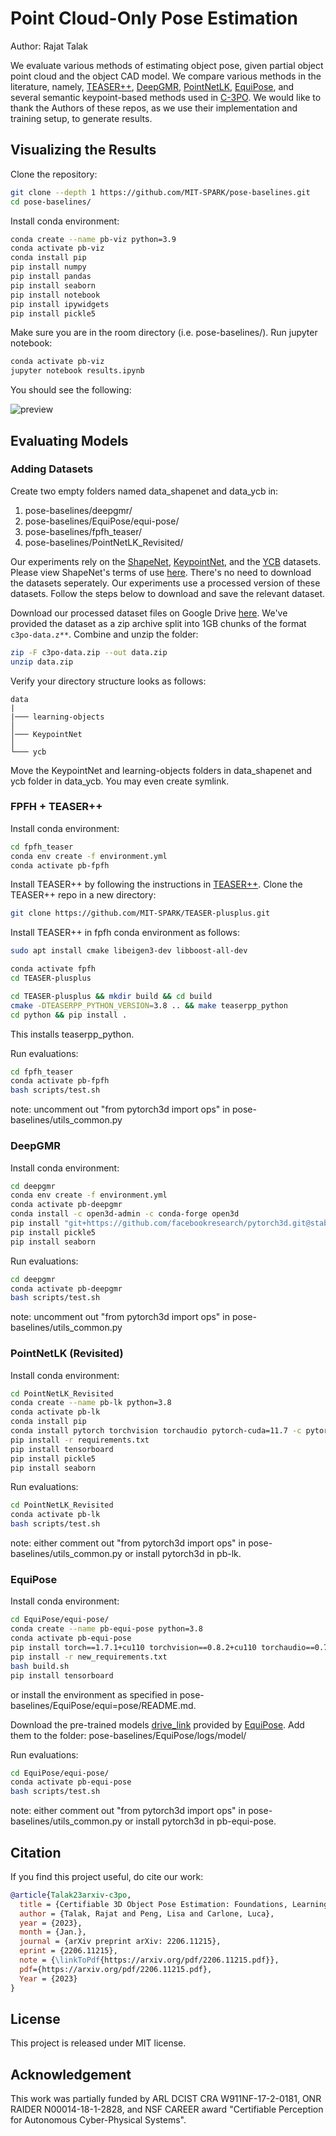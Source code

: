 # Point Cloud-Only Pose Estimation
Author: Rajat Talak

We evaluate various methods of estimating object pose, given partial object point cloud and 
the object CAD model. We compare various methods in the literature, namely,
[TEASER++](https://github.com/MIT-SPARK/TEASER-plusplus),
[DeepGMR](https://github.com/wentaoyuan/deepgmr),
[PointNetLK](https://github.com/Lilac-Lee/PointNetLK_Revisited),
[EquiPose](https://github.com/dragonlong/equi-pose),
and several
semantic keypoint-based methods used in [C-3PO](https://github.com/MIT-SPARK/C-3PO). 
We would like to thank the Authors of these repos, as we use their implementation and training setup, to generate results.


## Visualizing the Results 

Clone the repository:
```bash
git clone --depth 1 https://github.com/MIT-SPARK/pose-baselines.git
cd pose-baselines/
```

Install conda environment:
```bash
conda create --name pb-viz python=3.9
conda activate pb-viz
conda install pip 
pip install numpy
pip install pandas
pip install seaborn
pip install notebook
pip install ipywidgets
pip install pickle5
```

Make sure you are in the room directory (i.e. pose-baselines/). Run jupyter notebook:
```bash
conda activate pb-viz
jupyter notebook results.ipynb
```
You should see the following:

![preview](docs/pd-results.gif) 



## Evaluating Models

### Adding Datasets

Create two empty folders named data_shapenet and data_ycb in:
1. pose-baselines/deepgmr/
2. pose-baselines/EquiPose/equi-pose/
3. pose-baselines/fpfh_teaser/
4. pose-baselines/PointNetLK_Revisited/

Our experiments rely on  the [ShapeNet](https://shapenet.org/), [KeypointNet](https://github.com/qq456cvb/KeypointNet), 
and the [YCB](https://www.ycbbenchmarks.com/object-models/) datasets. 
Please view ShapeNet's terms of use [here](https://shapenet.org/terms). 
There's no need to download the datasets seperately. 
Our experiments use a processed version of these datasets. 
Follow the steps below to download and save the relevant dataset. 

Download our processed dataset files on Google Drive [here](https://drive.google.com/drive/folders/1EYa8B0dID1vk9bze93pzil8rVj2-fYb5?usp=sharing). 
We've provided the dataset as a zip archive split into 1GB chunks of the format ```c3po-data.z**```.
Combine and unzip the folder:

```bash
zip -F c3po-data.zip --out data.zip
unzip data.zip
```

Verify your directory structure looks as follows:
```
data
|
|─── learning-objects
│  
│─── KeypointNet
│   
└─── ycb
```
Move the KeypointNet and learning-objects folders in data_shapenet and ycb folder in data_ycb. You may even create symlink.


### FPFH + TEASER++

Install conda environment:
```bash
cd fpfh_teaser
conda env create -f environment.yml
conda activate pb-fpfh
```

Install TEASER++ by following the instructions in [TEASER++](https://github.com/MIT-SPARK/TEASER-plusplus). 
Clone the TEASER++ repo in a new directory:
```bash
git clone https://github.com/MIT-SPARK/TEASER-plusplus.git 
```

Install TEASER++ in fpfh conda environment as follows:
```bash
sudo apt install cmake libeigen3-dev libboost-all-dev

conda activate fpfh 
cd TEASER-plusplus

cd TEASER-plusplus && mkdir build && cd build
cmake -DTEASERPP_PYTHON_VERSION=3.8 .. && make teaserpp_python
cd python && pip install .
```
This installs teaserpp_python.

Run evaluations:
```bash
cd fpfh_teaser
conda activate pb-fpfh
bash scripts/test.sh
```
note: uncomment out "from pytorch3d import ops" in pose-baselines/utils_common.py

### DeepGMR

Install conda environment:
```bash
cd deepgmr
conda env create -f environment.yml 
conda activate pb-deepgmr
conda install -c open3d-admin -c conda-forge open3d
pip install "git+https://github.com/facebookresearch/pytorch3d.git@stable"
pip install pickle5 
pip install seaborn
````

Run evaluations:
```bash
cd deepgmr
conda activate pb-deepgmr
bash scripts/test.sh
```
note: uncomment out "from pytorch3d import ops" in pose-baselines/utils_common.py

### PointNetLK (Revisited)

Install conda environment:
```bash
cd PointNetLK_Revisited
conda create --name pb-lk python=3.8
conda activate pb-lk
conda install pip
conda install pytorch torchvision torchaudio pytorch-cuda=11.7 -c pytorch -c nvidia
pip install -r requirements.txt
pip install tensorboard 
pip install pickle5 
pip install seaborn
```

Run evaluations:
```bash
cd PointNetLK_Revisited
conda activate pb-lk
bash scripts/test.sh
```
note: either comment out "from pytorch3d import ops" in pose-baselines/utils_common.py or install pytorch3d in pb-lk.

### EquiPose

Install conda environment:
```bash
cd EquiPose/equi-pose/
conda create --name pb-equi-pose python=3.8
conda activate pb-equi-pose
pip install torch==1.7.1+cu110 torchvision==0.8.2+cu110 torchaudio==0.7.2 -f https://download.pytorch.org/whl/torch_stable.html
pip install -r new_requirements.txt
bash build.sh
pip install tensorboard
```
or install the environment as specified in pose-baselines/EquiPose/equi=pose/README.md. 

Download the pre-trained models [drive_link](https://drive.google.com/drive/folders/1i8EvIugHF8kmk-sgpzAhiQM2a4p1R7cu) 
provided by [EquiPose](https://github.com/dragonlong/equi-pose). Add them to the folder: pose-baselines/EquiPose/logs/model/

Run evaluations:
```bash
cd EquiPose/equi-pose/
conda activate pb-equi-pose 
bash scripts/test.sh
```
note: either comment out "from pytorch3d import ops" in pose-baselines/utils_common.py or install pytorch3d in pb-equi-pose.


## Citation

If you find this project useful, do cite our work:

```bibtex
@article{Talak23arxiv-c3po,
  title = {Certifiable 3D Object Pose Estimation: Foundations, Learning Models, and Self-Training},
  author = {Talak, Rajat and Peng, Lisa and Carlone, Luca},
  year = {2023},
  month = {Jan.},
  journal = {arXiv preprint arXiv: 2206.11215},
  eprint = {2206.11215},
  note = {\linkToPdf{https://arxiv.org/pdf/2206.11215.pdf}},
  pdf={https://arxiv.org/pdf/2206.11215.pdf},
  Year = {2023}
}

```


## License
This project is released under MIT license.


## Acknowledgement
This work was partially funded by ARL DCIST CRA W911NF-17-2-0181, ONR RAIDER N00014-18-1-2828, and NSF CAREER award "Certifiable Perception for Autonomous Cyber-Physical Systems".
